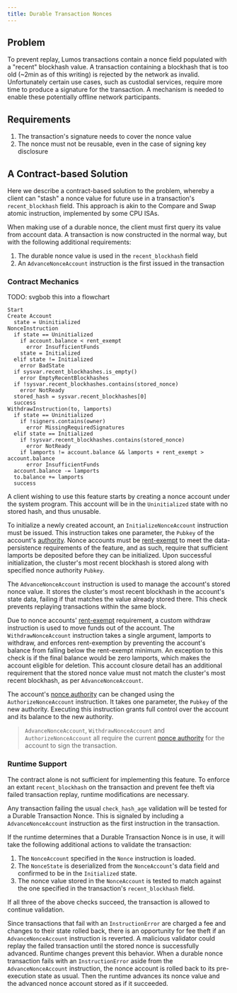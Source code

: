 ```yaml
---
title: Durable Transaction Nonces
---
```


## Problem

To prevent replay, Lumos transactions contain a nonce field populated with a
"recent" blockhash value. A transaction containing a blockhash that is too old
(~2min as of this writing) is rejected by the network as invalid. Unfortunately
certain use cases, such as custodial services, require more time to produce a
signature for the transaction. A mechanism is needed to enable these potentially
offline network participants.

## Requirements

1. The transaction's signature needs to cover the nonce value
2. The nonce must not be reusable, even in the case of signing key disclosure

## A Contract-based Solution

Here we describe a contract-based solution to the problem, whereby a client can
"stash" a nonce value for future use in a transaction's `recent_blockhash`
field. This approach is akin to the Compare and Swap atomic instruction,
implemented by some CPU ISAs.

When making use of a durable nonce, the client must first query its value from
account data. A transaction is now constructed in the normal way, but with the
following additional requirements:

1. The durable nonce value is used in the `recent_blockhash` field
2. An `AdvanceNonceAccount` instruction is the first issued in the transaction

### Contract Mechanics

TODO: svgbob this into a flowchart

```text
Start
Create Account
  state = Uninitialized
NonceInstruction
  if state == Uninitialized
    if account.balance < rent_exempt
      error InsufficientFunds
    state = Initialized
  elif state != Initialized
    error BadState
  if sysvar.recent_blockhashes.is_empty()
    error EmptyRecentBlockhashes
  if !sysvar.recent_blockhashes.contains(stored_nonce)
    error NotReady
  stored_hash = sysvar.recent_blockhashes[0]
  success
WithdrawInstruction(to, lamports)
  if state == Uninitialized
    if !signers.contains(owner)
      error MissingRequiredSignatures
  elif state == Initialized
    if !sysvar.recent_blockhashes.contains(stored_nonce)
      error NotReady
    if lamports != account.balance && lamports + rent_exempt > account.balance
      error InsufficientFunds
  account.balance -= lamports
  to.balance += lamports
  success
```

A client wishing to use this feature starts by creating a nonce account under
the system program. This account will be in the `Uninitialized` state with no
stored hash, and thus unusable.

To initialize a newly created account, an `InitializeNonceAccount` instruction must be
issued. This instruction takes one parameter, the `Pubkey` of the account's
[authority](../cli/examples/durable-nonce.md#nonce-authority). Nonce accounts
must be [rent-exempt](./rent.md#two-tiered-rent-regime) to meet the data-persistence
requirements of the feature, and as such, require that sufficient lamports be
deposited before they can be initialized. Upon successful initialization, the
cluster's most recent blockhash is stored along with specified nonce authority
`Pubkey`.

The `AdvanceNonceAccount` instruction is used to manage the account's stored nonce
value. It stores the cluster's most recent blockhash in the account's state data,
failing if that matches the value already stored there. This check prevents
replaying transactions within the same block.

Due to nonce accounts' [rent-exempt](./rent.md#two-tiered-rent-regime) requirement,
a custom withdraw instruction is used to move funds out of the account.
The `WithdrawNonceAccount` instruction takes a single argument, lamports to withdraw,
and enforces rent-exemption by preventing the account's balance from falling
below the rent-exempt minimum. An exception to this check is if the final balance
would be zero lamports, which makes the account eligible for deletion. This
account closure detail has an additional requirement that the stored nonce value
must not match the cluster's most recent blockhash, as per `AdvanceNonceAccount`.

The account's [nonce authority](../cli/examples/durable-nonce.md#nonce-authority)
can be changed using the `AuthorizeNonceAccount` instruction. It takes one parameter,
the `Pubkey` of the new authority. Executing this instruction grants full
control over the account and its balance to the new authority.

> `AdvanceNonceAccount`, `WithdrawNonceAccount` and `AuthorizeNonceAccount` all require the current [nonce authority](../cli/examples/durable-nonce.md#nonce-authority) for the account to sign the transaction.

### Runtime Support

The contract alone is not sufficient for implementing this feature. To enforce
an extant `recent_blockhash` on the transaction and prevent fee theft via
failed transaction replay, runtime modifications are necessary.

Any transaction failing the usual `check_hash_age` validation will be tested
for a Durable Transaction Nonce. This is signaled by including a `AdvanceNonceAccount`
instruction as the first instruction in the transaction.

If the runtime determines that a Durable Transaction Nonce is in use, it will
take the following additional actions to validate the transaction:

1. The `NonceAccount` specified in the `Nonce` instruction is loaded.
2. The `NonceState` is deserialized from the `NonceAccount`'s data field and
   confirmed to be in the `Initialized` state.
3. The nonce value stored in the `NonceAccount` is tested to match against the
   one specified in the transaction's `recent_blockhash` field.

If all three of the above checks succeed, the transaction is allowed to continue
validation.

Since transactions that fail with an `InstructionError` are charged a fee and
changes to their state rolled back, there is an opportunity for fee theft if an
`AdvanceNonceAccount` instruction is reverted. A malicious validator could replay the
failed transaction until the stored nonce is successfully advanced. Runtime
changes prevent this behavior. When a durable nonce transaction fails with an
`InstructionError` aside from the `AdvanceNonceAccount` instruction, the nonce account
is rolled back to its pre-execution state as usual. Then the runtime advances
its nonce value and the advanced nonce account stored as if it succeeded.
